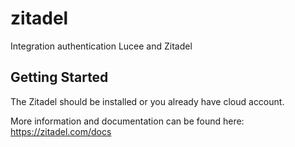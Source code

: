 # zitadel

Integration authentication Lucee and Zitadel

## Getting Started

The Zitadel should be installed or you already have cloud account.

More information and documentation can be found here: https://zitadel.com/docs
